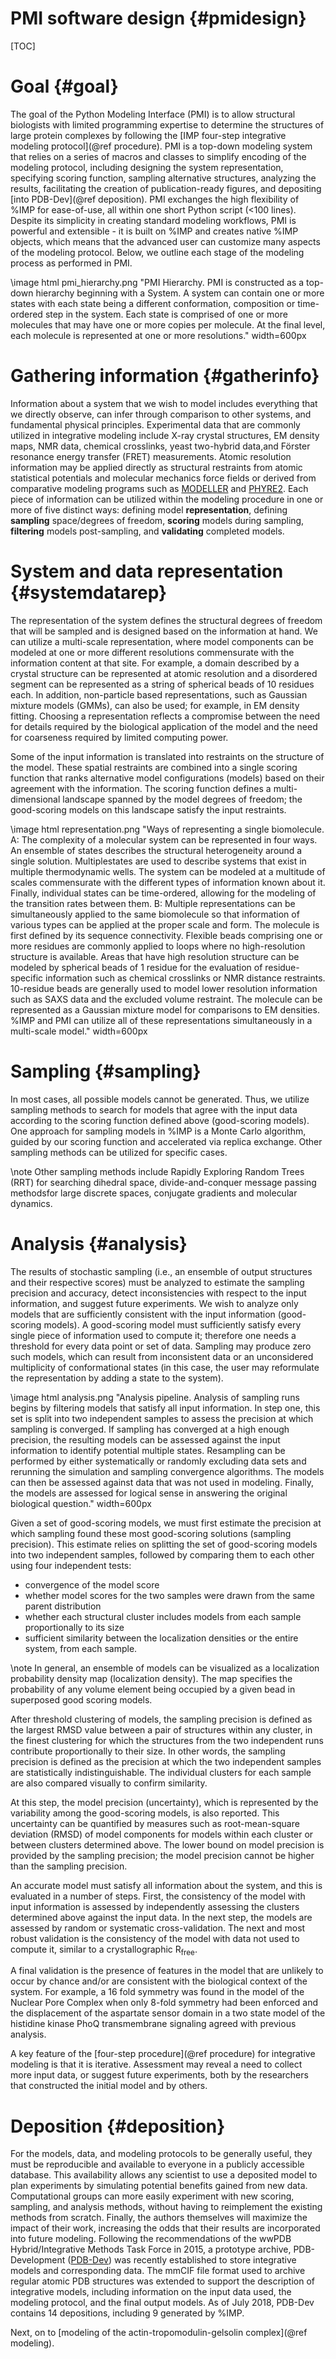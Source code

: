 PMI software design {#pmidesign}
===================

[TOC]

# Goal {#goal}

The goal of the Python Modeling Interface (PMI)
is to allow structural biologists with limited programming
expertise to determine the structures of large protein complexes
by following the [IMP four-step integrative modeling protocol](@ref procedure).
PMI is a top-down modeling system that relies on a series of macros and
classes to simplify encoding of the modeling protocol, including designing the
system representation, specifying scoring function, sampling alternative
structures, analyzing the results, facilitating the creation of
publication-ready figures, and depositing [into PDB-Dev](@ref deposition).
PMI exchanges the high flexibility of %IMP for ease-of-use, all within one short
Python script (\<100 lines). Despite its simplicity in creating standard
modeling workflows, PMI is powerful and extensible - it is built on %IMP and
creates native %IMP objects, which means that the advanced user can customize
many aspects of the modeling protocol. Below, we outline each stage of the
modeling process as performed in PMI.

\image html pmi_hierarchy.png "PMI Hierarchy. PMI is constructed as a top-down hierarchy beginning with a System. A system can contain one or more states with each state being a different conformation, composition or time-ordered step in the system. Each state is comprised of one or more molecules that may have one or more copies per molecule. At the final level, each molecule is represented at one or more resolutions." width=600px

# Gathering information {#gatherinfo}

Information about a system that we wish to model includes everything that we
directly observe, can infer through comparison to other systems, and
fundamental physical principles. Experimental data that are commonly utilized
in integrative modeling include X-ray crystal structures, EM density maps,
NMR data, chemical crosslinks, yeast two-hybrid data,and Förster resonance
energy transfer (FRET) measurements. Atomic resolution information may be
applied directly as structural restraints from atomic statistical potentials
and molecular mechanics force fields or derived from comparative modeling
programs such as [MODELLER](https://salilab.org/modeller/) and
[PHYRE2](https://doi.org/10.1038/nprot.2015.053). Each piece of information
can be utilized within the modeling procedure in one or more of five distinct
ways: defining model **representation**, defining **sampling** space/degrees of
freedom, **scoring** models during sampling, **filtering** models post-sampling,
and **validating** completed models.

# System and data representation {#systemdatarep}

The representation of the system defines the structural degrees of freedom
that will be sampled and is designed based on the information at hand. We can
utilize a multi-scale representation, where model components can be modeled
at one or more different resolutions commensurate with the information content
at that site. For example, a domain described by a crystal structure can be
represented at atomic resolution and a disordered segment can be represented
as a string of spherical beads of 10 residues each. In addition, non-particle
based representations, such as Gaussian mixture models (GMMs),
can also be used; for example, in EM density fitting. Choosing a
representation reflects a compromise between the need for details required
by the biological application of the model and the need for coarseness
required by limited computing power.

Some of the input information is translated into restraints on the structure
of the model. These spatial restraints are combined into a single scoring
function that ranks alternative model configurations (models) based on their
agreement with the information. The scoring function defines a
multi-dimensional landscape spanned by the model degrees of freedom; the
good-scoring models on this landscape satisfy the input restraints.

\image html representation.png "Ways of representing a single biomolecule. A: The complexity of a molecular system can be represented in four ways. An ensemble of states describes the structural heterogeneity around a single solution. Multiplestates are used to describe systems that exist in multiple thermodynamic wells. The system can be modeled at a multitude of scales commensurate with the different types of information known about it. Finally, individual states can be time-ordered, allowing for the modeling of the transition rates between them. B: Multiple representations can be simultaneously applied to the same biomolecule so that information of various types can be applied at the proper scale and form. The molecule is first defined by its sequence connectivity. Flexible beads comprising one or more residues are commonly applied to loops where no high-resolution structure is available. Areas that have high resolution structure can be modeled by spherical beads of 1 residue for the evaluation of residue-specific information such as chemical crosslinks or NMR distance restraints. 10-residue beads are generally used to model lower resolution information such as SAXS data and the excluded volume restraint. The molecule can be represented as a Gaussian mixture model for comparisons to EM densities. %IMP and PMI can utilize all of these representations simultaneously in a multi-scale model." width=600px

# Sampling {#sampling}

In most cases, all possible models cannot be generated. Thus, we utilize
sampling methods to search for models that agree with the input data
according to the scoring function defined above (good-scoring models).
One approach for sampling models in %IMP is a Monte Carlo algorithm,
guided by our scoring function and accelerated via replica exchange.
Other sampling methods can be utilized for specific cases.

\note Other sampling methods include Rapidly Exploring Random Trees (RRT)
      for searching dihedral space, divide-and-conquer message passing
      methodsfor large discrete spaces, conjugate gradients and molecular
      dynamics.

# Analysis {#analysis}

The results of stochastic sampling (i.e., an ensemble of output structures
and their respective scores) must be analyzed to estimate the sampling
precision and accuracy, detect inconsistencies with respect to the input
information, and suggest future experiments. We wish to analyze only models
that are sufficiently consistent with the input information (good-scoring
models). A good-scoring model must sufficiently satisfy every single piece
of information used to compute it; therefore one needs a threshold for
every data point or set of data. Sampling may produce zero such models,
which can result from inconsistent data or an unconsidered multiplicity
of conformational states (in this case, the user may reformulate the
representation by adding a state to the system).

\image html analysis.png "Analysis pipeline. Analysis of sampling runs begins by filtering models that satisfy all input information. In step one, this set is split into two independent samples to assess the precision at which sampling is converged. If sampling has converged at a high enough precision, the resulting models can be assessed against the input information to identify potential multiple states.  Resampling can be performed by either systematically or randomly excluding data sets and rerunning the simulation and sampling convergence algorithms. The models can then be assessed against data that was not used in modeling. Finally, the models are assessed for logical sense in answering the original biological question." width=600px

Given a set of good-scoring models, we must first estimate the precision
at which sampling found these most good-scoring solutions (sampling precision).
This estimate relies on splitting the set of good-scoring models into two
independent samples, followed by comparing them to each other using four
independent tests:

 - convergence of the model score
 - whether model scores for the two samples were drawn from the same parent
   distribution
 - whether each structural cluster includes models from each sample
   proportionally to its size
 - sufficient similarity between the localization densities or the entire
   system, from each sample.

\note In general, an ensemble of models can be visualized as a localization
      probability density map (localization density). The map specifies the
      probability of any volume element being occupied by a given bead in
      superposed good scoring models.

After threshold clustering of models, the sampling precision is defined
as the largest RMSD value between a pair of structures within any cluster,
in the finest clustering for which the structures from the two independent
runs contribute proportionally to their size. In other words, the sampling
precision is defined as the precision at which the two independent samples
are statistically indistinguishable. The individual clusters for each sample
are also compared visually to confirm similarity.

At this step, the model precision (uncertainty), which is represented by
the variability among the good-scoring models, is also reported. This
uncertainty can be quantified by measures such as root-mean-square deviation
(RMSD) of model components for models within each cluster or between
clusters determined above. The lower bound on model precision is provided by
the sampling precision; the model precision cannot be higher than the
sampling precision.

An accurate model must satisfy all information about the system, and this
is evaluated in a number of steps. First, the consistency of the model
with input information is assessed by independently assessing the clusters
determined above against the input data. In the next step, the models are
assessed by random or systematic cross-validation. The next and most robust
validation is the consistency of the model with data not used to compute it,
similar to a crystallographic R<sub>free</sub>.

A final validation is the presence of features in the model that are unlikely
to occur by chance and/or are consistent with the biological context of the
system. For example, a 16 fold symmetry was found in the model of the
Nuclear Pore Complex when only 8-fold symmetry had been enforced and the
displacement of the aspartate sensor domain in a two state model of the
histidine kinase PhoQ transmembrane signaling agreed with previous analysis.

A key feature of the [four-step procedure](@ref procedure) for integrative
modeling is that it is iterative. Assessment may reveal a need to collect
more input data, or suggest future experiments, both by the researchers
that constructed the initial model and by others.

# Deposition {#deposition}

For the models, data, and modeling protocols to be generally useful, they
must be reproducible and available to everyone in a publicly accessible
database. This availability allows any scientist to use a deposited model
to plan experiments by simulating potential benefits gained from new data.
Computational groups can more easily experiment with new scoring, sampling,
and analysis methods, without having to reimplement the existing methods
from scratch. Finally, the authors themselves will maximize the impact of
their work, increasing the odds that their results are incorporated into
future modeling. Following the recommendations of the wwPDB Hybrid/Integrative
Methods Task Force in 2015, a prototype archive, PDB-Development
([PDB-Dev](https://pdb-dev.wwpdb.org/)) was recently established to store
integrative models and corresponding data. The mmCIF file format used to
archive regular atomic PDB structures was extended to support the description
of integrative models, including information on the input data used, the
modeling protocol, and the final output models. As of July 2018, PDB-Dev
contains 14 depositions, including 9 generated by %IMP.

Next, on to
[modeling of the actin-tropomodulin-gelsolin complex](@ref modeling).
